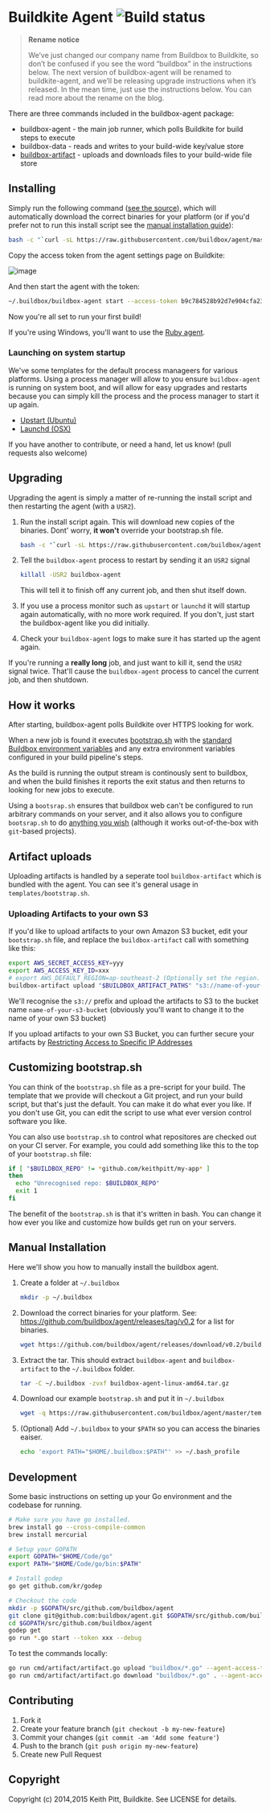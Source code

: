 # Buildkite Agent ![Build status](https://badge.buildbox.io/08e4e12a0a1e478f0994eb1e8d51822c5c74d395.svg?branch=master)

> **Rename notice**
>
> We’ve just changed our company name from Buildbox to Buildkite, so don’t be confused if you see the word “buildbox” in the instructions below.
> The next version of buildbox-agent will be renamed to buildkite-agent, and we’ll be releasing upgrade instructions when it’s released. In the mean time, just use the instructions below.
> You can read more about the rename on the blog.

There are three commands included in the buildbox-agent package:

* buildbox-agent - the main job runner, which polls Buildkite for build steps to execute
* buildbox-data - reads and writes to your build-wide key/value store
* [buildbox-artifact](https://buildbox.io/docs/agent/artifacts) - uploads and downloads files to your build-wide file store

## Installing

Simply run the following command ([see the source](https://raw.githubusercontent.com/buildbox/agent/master/install.sh)), which will automatically download the correct binaries for your platform (or if you'd prefer not to run this install script see the [manual installation guide](#manual-installation)):

```bash
bash -c "`curl -sL https://raw.githubusercontent.com/buildbox/agent/master/install.sh`"
```

Copy the access token from the agent settings page on Buildkite:

![image](https://cloud.githubusercontent.com/assets/153/3960325/55662f70-273d-11e4-82c0-75e09d7ee6e6.png)

And then start the agent with the token:

```bash
~/.buildbox/buildbox-agent start --access-token b9c784528b92d7e904cfa238e68701f1
```

Now you're all set to run your first build!

If you're using Windows, you'll want to use the [Ruby agent](https://github.com/buildbox/buildbox-agent-ruby).

### Launching on system startup

We've some templates for the default process manageers for various platforms. Using a process manager will allow to you ensure `buildbox-agent` is running on system boot, and will allow for easy upgrades and restarts because you can simply kill the process and the process manager to start it up again.

* [Upstart (Ubuntu)](/templates/upstart.conf)
* [Launchd (OSX)](/templates/launchd.plist)

If you have another to contribute, or need a hand, let us know! (pull requests also welcome)

## Upgrading

Upgrading the agent is simply a matter of re-running the install script and then restarting the agent (with a `USR2`).

1. Run the install script again. This will download new copies of the binaries. Dont' worry, **it won't** override your bootstrap.sh file.

   ```bash
   bash -c "`curl -sL https://raw.githubusercontent.com/buildbox/agent/master/install.sh`"
   ```

2. Tell the `buildbox-agent` process to restart by sending it an `USR2` signal

   ```bash
   killall -USR2 buildbox-agent
   ```

   This will tell it to finish off any current job, and then shut itself down.

3. If you use a process monitor such as `upstart` or `launchd` it will startup again automatically, with no more work required. If you don't, just start the buildbox-agent like you did initially.

4. Check your `buildbox-agent` logs to make sure it has started up the agent again.

If you're running a **really long** job, and just want to kill it, send the `USR2` signal twice. That'll cause the `buildbox-agent` process to cancel the current job, and then shutdown.

## How it works

After starting, buildbox-agent polls Buildkite over HTTPS looking for work.

When a new job is found it executes [bootstrap.sh](templates/bootstrap.sh) with the [standard Buildbox environment variables](https://buildbox.io/docs/guides/environment-variables) and any extra environment variables configured in your build pipeline's steps.

As the build is running the output stream is continously sent to buildbox, and when the build finishes it reports the exit status and then returns to looking for new jobs to execute.

Using a `bootsrap.sh` ensures that buildbox web can't be configured to run arbitrary commands on your server, and it also allows you to configure `bootsrap.sh` to do [anything you wish](#customizing-bootstrapsh) (although it works out-of-the-box with `git`-based projects).

## Artifact uploads

Uploading artifacts is handled by a seperate tool `buildbox-artifact` which is bundled with the agent. You can see
it's general usage in `templates/bootstrap.sh`.

### Uploading Artifacts to your own S3

If you'd like to upload artifacts to your own Amazon S3 bucket, edit your `bootstrap.sh` file, and replace the `buildbox-artifact`
call with something like this:

```bash
export AWS_SECRET_ACCESS_KEY=yyy
export AWS_ACCESS_KEY_ID=xxx
# export AWS_DEFAULT_REGION=ap-southeast-2 (Optionally set the region. Defaults to us-east-1)
buildbox-artifact upload "$BUILDBOX_ARTIFACT_PATHS" "s3://name-of-your-s3-bucket/$BUILDBOX_JOB_ID" --endpoint $BUILDBOX_AGENT_ENDPOINT
```

We'll recognise the `s3://` prefix and upload the artifacts to S3 to the bucket name `name-of-your-s3-bucket` (obviously you'll want to change it to the name of your own S3 bucket)

If you upload artifacts to your own S3 Bucket, you can further secure your artifacts by [Restricting Access to Specific IP Addresses](https://docs.aws.amazon.com/AmazonS3/latest/dev/AccessPolicyLanguage_UseCases_s3_a.html)

## Customizing bootstrap.sh

You can think of the `bootstrap.sh` file as a pre-script for your build. The template that we provide will checkout
a Git project, and run your build script, but that's just the default. You can make it do what ever you like. If you don't use Git, you can edit the script to use what ever version control software you like.

You can also use `bootstrap.sh` to control what repositores are checked out on your CI server. For example, you could
add something like this to the top of your `bootstrap.sh` file:

```bash
if [ "$BUILDBOX_REPO" != *github.com/keithpitt/my-app* ]
then
  echo "Unrecognised repo: $BUILDBOX_REPO"
  exit 1
fi
```

The benefit of the `bootstrap.sh` is that it's written in bash. You can change it how ever you like and customize how
builds get run on your servers.

## Manual Installation

Here we'll show you how to manually install the buildbox agent.

1. Create a folder at `~/.buildbox`

   ```bash
   mkdir -p ~/.buildbox
   ```

2. Download the correct binaries for your platform. See: https://github.com/buildbox/agent/releases/tag/v0.2 for a list for binaries.

   ```bash
   wget https://github.com/buildbox/agent/releases/download/v0.2/buildbox-agent-linux-amd64.tar.gz
   ```

3. Extract the tar. This should extract `buildbox-agent` and `buildbox-artifact` to the `~/.buildbox` folder.

   ```bash
   tar -C ~/.buildbox -zvxf buildbox-agent-linux-amd64.tar.gz
   ```

4. Download our example `bootstrap.sh` and put it in `~/.buildbox`

   ```bash
   wget -q https://raw.githubusercontent.com/buildbox/agent/master/templates/bootstrap.sh -O ~/.buildbox/bootstrap.sh
   ```

5. (Optional) Add `~/.buildbox` to your `$PATH` so you can access the binaries eaiser.

   ```bash
   echo 'export PATH="$HOME/.buildbox:$PATH"' >> ~/.bash_profile
   ```

## Development

Some basic instructions on setting up your Go environment and the codebase for running.

```bash
# Make sure you have go installed.
brew install go --cross-compile-common
brew install mercurial

# Setup your GOPATH
export GOPATH="$HOME/Code/go"
export PATH="$HOME/Code/go/bin:$PATH"

# Install godep
go get github.com/kr/godep

# Checkout the code
mkdir -p $GOPATH/src/github.com/buildbox/agent
git clone git@github.com:buildbox/agent.git $GOPATH/src/github.com/buildbox/agent
cd $GOPATH/src/github.com/buildbox/agent
godep get
go run *.go start --token xxx --debug
```

To test the commands locally:

```bash
go run cmd/artifact/artifact.go upload "buildbox/*.go" --agent-access-token=[..] --job [...] --debug
go run cmd/artifact/artifact.go download "buildbox/*.go" . --agent-access-token=[..] --job [...] --debug
```

## Contributing

1. Fork it
2. Create your feature branch (`git checkout -b my-new-feature`)
3. Commit your changes (`git commit -am 'Add some feature'`)
4. Push to the branch (`git push origin my-new-feature`)
5. Create new Pull Request

## Copyright

Copyright (c) 2014,2015 Keith Pitt, Buildkite. See LICENSE for details.
